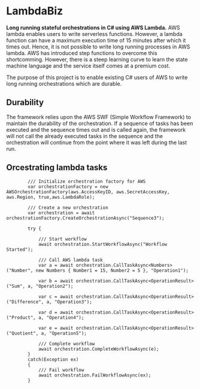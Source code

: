 # LambdaBiz

**Long running stateful orchestrations in C# using AWS Lambda.**
AWS lambda enables users to write serverless functions. However, a lambda function can have a maximum execution time of 15 minutes after which it times out. Hence, it is not possible to write long running processes in AWS lambda. AWS has introduced step functions to overcome this shortcomming. However, there is a steep learning curve to learn the state machine language and the service itself comes at a premium cost.

The purpose of this project is to enable existing C# users of AWS to write long running orchestrations which are durable. 

## Durability
The framework relies upon the AWS SWF (Simple Workflow Framework) to maintain the durability of the orchestration. If a sequence of tasks has been executed and the sequence times out and is called again, the framework will not call the already executed tasks in the sequence and the orchestration will continue from the point where it was left during the last run.

## Orcestrating lambda tasks

            /// Initialize orchestration factory for AWS
            var orchestrationFactory = new AWSOrchestrationFactory(aws.AccessKeyID, aws.SecretAccessKey, aws.Region, true,aws.LambdaRole);

            /// Create a new orchestration
            var orchestration = await orchestrationFactory.CreateOrchestrationAsync("Sequence3");

            try {

                /// Start workflow
                await orchestration.StartWorkflowAsync("Workflow Started");

                /// Call AWS lambda task
                var a = await orchestration.CallTaskAsync<Numbers>("Number", new Numbers { Number1 = 15, Number2 = 5 }, "Operation1");

                var b = await orchestration.CallTaskAsync<OperationResult>("Sum", a, "Operation2");

                var c = await orchestration.CallTaskAsync<OperationResult>("Difference", a, "Operation3");

                var d = await orchestration.CallTaskAsync<OperationResult>("Product", a, "Operation4");

                var e = await orchestration.CallTaskAsync<OperationResult>("Quotient", a, "Operation5");

                /// Complete workflow
                await orchestration.CompleteWorkflowAsync(e);
            }
            catch(Exception ex)
            {
                /// Fail workflow
                await orchestration.FailWorkflowAsync(ex);
            }
